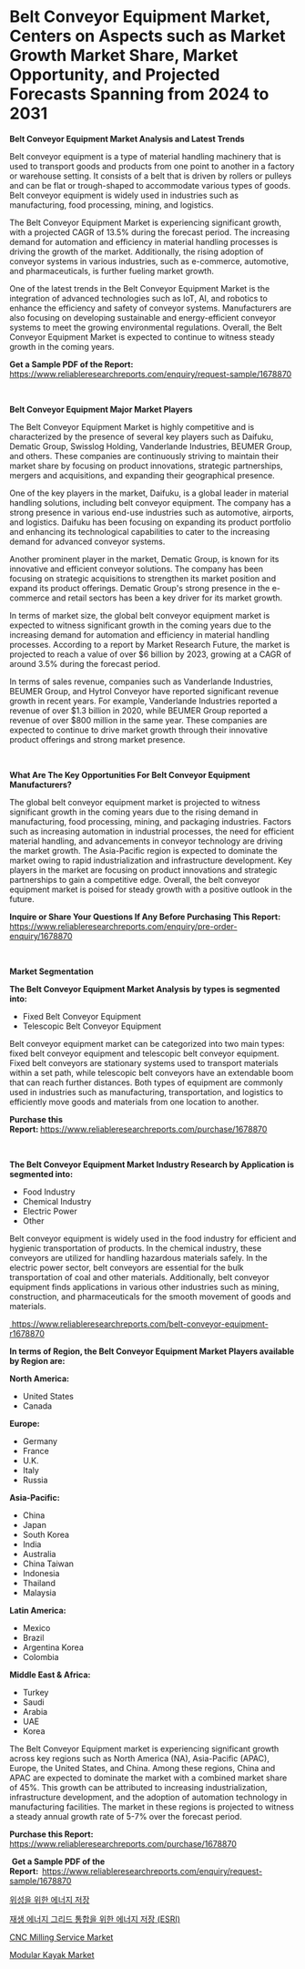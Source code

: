 <p><h1>Belt Conveyor Equipment Market, Centers on Aspects such as Market Growth Market Share, Market Opportunity, and Projected Forecasts Spanning from 2024 to 2031</h1></p><p><strong>Belt Conveyor Equipment Market Analysis and Latest Trends</strong></p>
<p><p>Belt conveyor equipment is a type of material handling machinery that is used to transport goods and products from one point to another in a factory or warehouse setting. It consists of a belt that is driven by rollers or pulleys and can be flat or trough-shaped to accommodate various types of goods. Belt conveyor equipment is widely used in industries such as manufacturing, food processing, mining, and logistics.</p><p>The Belt Conveyor Equipment Market is experiencing significant growth, with a projected CAGR of 13.5% during the forecast period. The increasing demand for automation and efficiency in material handling processes is driving the growth of the market. Additionally, the rising adoption of conveyor systems in various industries, such as e-commerce, automotive, and pharmaceuticals, is further fueling market growth.</p><p>One of the latest trends in the Belt Conveyor Equipment Market is the integration of advanced technologies such as IoT, AI, and robotics to enhance the efficiency and safety of conveyor systems. Manufacturers are also focusing on developing sustainable and energy-efficient conveyor systems to meet the growing environmental regulations. Overall, the Belt Conveyor Equipment Market is expected to continue to witness steady growth in the coming years.</p></p>
<p><strong>Get a Sample PDF of the Report:&nbsp;</strong> <a href="https://www.reliableresearchreports.com/enquiry/request-sample/1678870">https://www.reliableresearchreports.com/enquiry/request-sample/1678870</a></p>
<p>&nbsp;</p>
<p><strong>Belt Conveyor Equipment Major Market Players</strong></p>
<p><p>The Belt Conveyor Equipment Market is highly competitive and is characterized by the presence of several key players such as Daifuku, Dematic Group, Swisslog Holding, Vanderlande Industries, BEUMER Group, and others. These companies are continuously striving to maintain their market share by focusing on product innovations, strategic partnerships, mergers and acquisitions, and expanding their geographical presence.</p><p>One of the key players in the market, Daifuku, is a global leader in material handling solutions, including belt conveyor equipment. The company has a strong presence in various end-use industries such as automotive, airports, and logistics. Daifuku has been focusing on expanding its product portfolio and enhancing its technological capabilities to cater to the increasing demand for advanced conveyor systems.</p><p>Another prominent player in the market, Dematic Group, is known for its innovative and efficient conveyor solutions. The company has been focusing on strategic acquisitions to strengthen its market position and expand its product offerings. Dematic Group's strong presence in the e-commerce and retail sectors has been a key driver for its market growth.</p><p>In terms of market size, the global belt conveyor equipment market is expected to witness significant growth in the coming years due to the increasing demand for automation and efficiency in material handling processes. According to a report by Market Research Future, the market is projected to reach a value of over $6 billion by 2023, growing at a CAGR of around 3.5% during the forecast period.</p><p>In terms of sales revenue, companies such as Vanderlande Industries, BEUMER Group, and Hytrol Conveyor have reported significant revenue growth in recent years. For example, Vanderlande Industries reported a revenue of over $1.3 billion in 2020, while BEUMER Group reported a revenue of over $800 million in the same year. These companies are expected to continue to drive market growth through their innovative product offerings and strong market presence.</p></p>
<p>&nbsp;</p>
<p><strong>What Are The Key Opportunities For Belt Conveyor Equipment Manufacturers?</strong></p>
<p><p>The global belt conveyor equipment market is projected to witness significant growth in the coming years due to the rising demand in manufacturing, food processing, mining, and packaging industries. Factors such as increasing automation in industrial processes, the need for efficient material handling, and advancements in conveyor technology are driving the market growth. The Asia-Pacific region is expected to dominate the market owing to rapid industrialization and infrastructure development. Key players in the market are focusing on product innovations and strategic partnerships to gain a competitive edge. Overall, the belt conveyor equipment market is poised for steady growth with a positive outlook in the future.</p></p>
<p><strong>Inquire or Share Your Questions If Any Before Purchasing This Report:</strong> <a href="https://www.reliableresearchreports.com/enquiry/pre-order-enquiry/1678870">https://www.reliableresearchreports.com/enquiry/pre-order-enquiry/1678870</a></p>
<p>&nbsp;</p>
<p><strong>Market Segmentation</strong></p>
<p><strong>The Belt Conveyor Equipment Market Analysis by types is segmented into:</strong></p>
<p><ul><li>Fixed Belt Conveyor Equipment</li><li>Telescopic Belt Conveyor Equipment</li></ul></p>
<p><p>Belt conveyor equipment market can be categorized into two main types: fixed belt conveyor equipment and telescopic belt conveyor equipment. Fixed belt conveyors are stationary systems used to transport materials within a set path, while telescopic belt conveyors have an extendable boom that can reach further distances. Both types of equipment are commonly used in industries such as manufacturing, transportation, and logistics to efficiently move goods and materials from one location to another.</p></p>
<p><strong>Purchase this Report:&nbsp;</strong><a href="https://www.reliableresearchreports.com/purchase/1678870">https://www.reliableresearchreports.com/purchase/1678870</a></p>
<p>&nbsp;</p>
<p><strong>The Belt Conveyor Equipment Market Industry Research by Application is segmented into:</strong></p>
<p><ul><li>Food Industry</li><li>Chemical Industry</li><li>Electric Power</li><li>Other</li></ul></p>
<p><p>Belt conveyor equipment is widely used in the food industry for efficient and hygienic transportation of products. In the chemical industry, these conveyors are utilized for handling hazardous materials safely. In the electric power sector, belt conveyors are essential for the bulk transportation of coal and other materials. Additionally, belt conveyor equipment finds applications in various other industries such as mining, construction, and pharmaceuticals for the smooth movement of goods and materials.</p></p>
<p><a href="https://www.reliableresearchreports.com/belt-conveyor-equipment-r1678870">&nbsp;https://www.reliableresearchreports.com/belt-conveyor-equipment-r1678870</a></p>
<p><strong>In terms of Region, the Belt Conveyor Equipment Market Players available by Region are:</strong></p>
<p>
    <p> <strong> North America: </strong>
        <ul>
            <li>United States</li>
            <li>Canada</li>
        </ul>
        </p> 
    <p> <strong> Europe: </strong>
        <ul>
            <li>Germany</li>
            <li>France</li>
            <li>U.K.</li>
            <li>Italy</li>
            <li>Russia</li>
        </ul>
        </p> 
    <p> <strong> Asia-Pacific: </strong>
        <ul>
            <li>China</li>
            <li>Japan</li>
            <li>South Korea</li>
            <li>India</li>
            <li>Australia</li>
            <li>China Taiwan</li>
            <li>Indonesia</li>
            <li>Thailand</li>
            <li>Malaysia</li>
        </ul>
        </p> 
    <p> <strong> Latin America: </strong>
        <ul>
            <li>Mexico</li>
            <li>Brazil</li>
            <li>Argentina Korea</li>
            <li>Colombia</li>
        </ul>
        </p> 
    <p> <strong> Middle East & Africa: </strong>
        <ul>
            <li>Turkey</li>
            <li>Saudi</li>
            <li>Arabia</li>
            <li>UAE</li>
            <li>Korea</li>
        </ul>
    </p>
    </p>
<p><p>The Belt Conveyor Equipment market is experiencing significant growth across key regions such as North America (NA), Asia-Pacific (APAC), Europe, the United States, and China. Among these regions, China and APAC are expected to dominate the market with a combined market share of 45%. This growth can be attributed to increasing industrialization, infrastructure development, and the adoption of automation technology in manufacturing facilities. The market in these regions is projected to witness a steady annual growth rate of 5-7% over the forecast period.</p></p>
<p><strong>Purchase this Report: </strong><a href="https://www.reliableresearchreports.com/purchase/1678870">https://www.reliableresearchreports.com/purchase/1678870</a></p>
<p>&nbsp;<strong>Get a Sample PDF of the Report:&nbsp;&nbsp;</strong><a href="https://www.reliableresearchreports.com/enquiry/request-sample/1678870">https://www.reliableresearchreports.com/enquiry/request-sample/1678870</a></p>
<p><strong></strong></p>
<p><p><a href="https://github.com/erwindropdead54/Market-Research-Report-List-1/blob/main/931463293521.md">위성을 위한 에너지 저장</a></p><p><a href="https://github.com/kein8762/Market-Research-Report-List-1/blob/main/822908993520.md">재생 에너지 그리드 통합을 위한 에너지 저장 (ESRI)</a></p><p><a href="https://www.linkedin.com/pulse/cnc-milling-service-market-insights-cagr-trends-growth-strategies-hg3nf">CNC Milling Service Market</a></p><p><a href="https://www.linkedin.com/pulse/modular-kayak-market-exploring-share-trends-future-growth-d1utf">Modular Kayak Market</a></p></p>